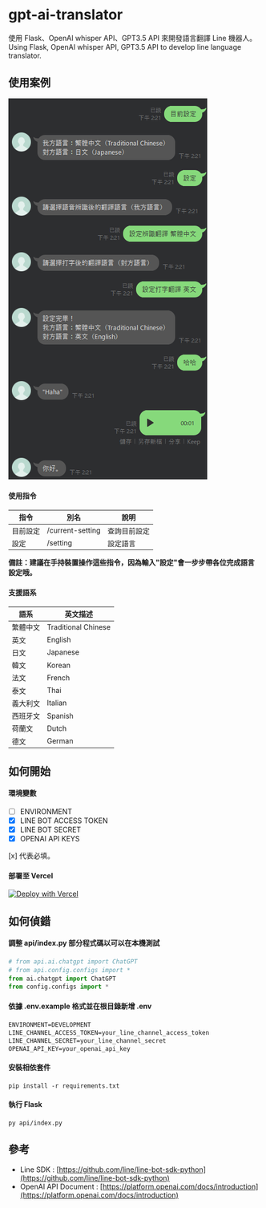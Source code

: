 # gpt-ai-translator

使用 Flask、OpenAI whisper API、GPT3.5 API 來開發語言翻譯 Line 機器人。  
Using Flask, OpenAI whisper API, GPT3.5 API to develop line language translator.

## 使用案例

![Image](data/img/demo.png)

#### 使用指令

| 指令     | 別名             | 說明         |
| -------- | ---------------- | ------------ |
| 目前設定 | /current-setting | 查詢目前設定 |
| 設定     | /setting         | 設定語言     |

**備註：建議在手持裝置操作這些指令，因為輸入"設定"會一步步帶各位完成語言設定哦。**

#### 支援語系

| 語系     | 英文描述            |
| -------- | ------------------- |
| 繁體中文 | Traditional Chinese |
| 英文     | English             |
| 日文     | Japanese            |
| 韓文     | Korean              |
| 法文     | French              |
| 泰文     | Thai                |
| 義大利文 | Italian             |
| 西班牙文 | Spanish             |
| 荷蘭文   | Dutch               |
| 德文     | German              |

## 如何開始

#### 環境變數

- [ ] ENVIRONMENT
- [x] LINE BOT ACCESS TOKEN
- [x] LINE BOT SECRET
- [x] OPENAI API KEYS

[x] 代表必填。

#### 部署至 Vercel

[![Deploy with Vercel](https://vercel.com/button)](https://vercel.com/new/clone?repository-url=https%3A%2F%2Fgithub.com%2Fcdcd72%2Fgpt-ai-translator&env=ENVIRONMENT,LINE_CHANNEL_ACCESS_TOKEN,LINE_CHANNEL_SECRET,OPENAI_API_KEY)

## 如何偵錯

#### 調整 api/index.py 部分程式碼以可以在本機測試

```python
# from api.ai.chatgpt import ChatGPT
# from api.config.configs import *
from ai.chatgpt import ChatGPT
from config.configs import *
```

#### 依據 .env.example 格式並在根目錄新增 .env

    ENVIRONMENT=DEVELOPMENT
    LINE_CHANNEL_ACCESS_TOKEN=your_line_channel_access_token
    LINE_CHANNEL_SECRET=your_line_channel_secret
    OPENAI_API_KEY=your_openai_api_key

#### 安裝相依套件

    pip install -r requirements.txt

#### 執行 Flask

    py api/index.py

## 參考

- Line SDK : [https://github.com/line/line-bot-sdk-python](https://github.com/line/line-bot-sdk-python)
- OpenAI API Document : [https://platform.openai.com/docs/introduction](https://platform.openai.com/docs/introduction)
